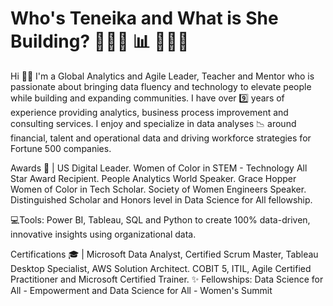 # Who's Teneika and What is She Building? 👩🏽‍🏫 📊 👩🏽‍💻

Hi 👋🏽 I'm a Global Analytics and Agile Leader, Teacher and Mentor who is passionate about bringing data fluency and technology to elevate people while building and expanding communities. I have over 9️⃣ years of experience providing analytics, business process improvement and consulting services. I enjoy and specialize in data analyses 📉 around financial, talent and operational data and driving workforce strategies for Fortune 500 companies.

Awards 🎉 | US Digital Leader. Women of Color in STEM - Technology All Star Award Recipient. People Analytics World Speaker. Grace Hopper Women of Color in Tech Scholar. Society of Women Engineers Speaker. Distinguished Scholar and Honors level in Data Science for All fellowship.

💻Tools: Power BI, Tableau, SQL and Python to create 100% data-driven, innovative insights using organizational data.

Certifications 🎓 | Microsoft Data Analyst, Certified Scrum Master, Tableau Desktop Specialist, AWS Solution Architect. COBIT 5, ITIL, Agile Certified Practitioner and Microsoft Certified Trainer. ✨ Fellowships: Data Science for All - Empowerment and Data Science for All - Women's Summit
